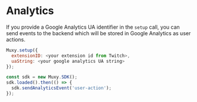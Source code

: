 # Analytics

If you provide a Google Analytics UA identifier in the `setup` call, you can send events to the
backend which will be stored in Google Analytics as user actions.

```javascript
Muxy.setup({
  extensionID: <your extension id from Twitch>,
  uaString: <your google analytics UA string>
});

const sdk = new Muxy.SDK();
sdk.loaded().then(() => {
  sdk.sendAnalyticsEvent('user-action');
});
```
